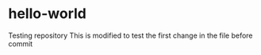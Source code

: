# hello-world
Testing repository
This is modified to test the first change in the file before commit
